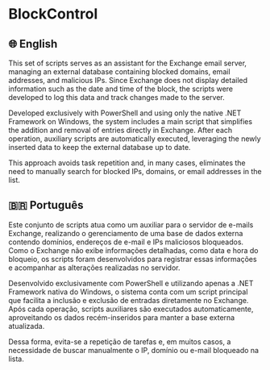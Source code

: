# BlockControl


## 🌐 English

This set of scripts serves as an assistant for the Exchange email server, managing an external database containing blocked domains, email addresses, and malicious IPs. Since Exchange does not display detailed information such as the date and time of the block, the scripts were developed to log this data and track changes made to the server.

Developed exclusively with PowerShell and using only the native .NET Framework on Windows, the system includes a main script that simplifies the addition and removal of entries directly in Exchange. After each operation, auxiliary scripts are automatically executed, leveraging the newly inserted data to keep the external database up to date.

This approach avoids task repetition and, in many cases, eliminates the need to manually search for blocked IPs, domains, or email addresses in the list.


## 🇧🇷 Português

Este conjunto de scripts atua como um auxiliar para o servidor de e-mails Exchange, realizando o gerenciamento de uma base de dados externa contendo domínios, endereços de e-mail e IPs maliciosos bloqueados. Como o Exchange não exibe informações detalhadas, como data e hora do bloqueio, os scripts foram desenvolvidos para registrar essas informações e acompanhar as alterações realizadas no servidor.

Desenvolvido exclusivamente com PowerShell e utilizando apenas a .NET Framework nativa do Windows, o sistema conta com um script principal que facilita a inclusão e exclusão de entradas diretamente no Exchange. Após cada operação, scripts auxiliares são executados automaticamente, aproveitando os dados recém-inseridos para manter a base externa atualizada.

Dessa forma, evita-se a repetição de tarefas e, em muitos casos, a necessidade de buscar manualmente o IP, domínio ou e-mail bloqueado na lista.
